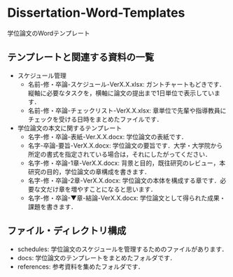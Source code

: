 # Dissertation-Word-Templates

学位論文のWordテンプレート

## テンプレートと関連する資料の一覧

- スケジュール管理
  - 名前-修・卒論-スケジュール-VerX.X.xlsx: ガントチャートもどきです．縦軸に必要なタスクを，横軸に論文の提出まで1日単位で表示しています．
  - 名前-修・卒論-チェックリスト-VerX.X.xlsx: 章単位で先輩や指導教員にチェックを受ける日時をまとめたファイルです．
- 学位論文の本文に関するテンプレート
  - 名字-修・卒論-表紙-Ver.X.X.docx: 学位論文の表紙です．
  - 名字-卒論-要旨-VerX.X.docx: 学位論文の要旨です．大学・大学院から所定の書式を指定されている場合は，それにしたがってください．
  - 名字-修・卒論-1章-VerX.X.docx: 背景と目的，既往研究のレビュー，本研究の目的，学位論文の章構成を書きます．
  - 名字-修・卒論-2章-VerX.X.docx: 学位論文の本体を構成する章です．必要な文だけ章を増やすことになると思います．
  - 名字-修・卒論-▼章-結論-VerX.X.docx: 学位論文として得られた成果・課題を書きます．

## ファイル・ディレクトリ構成

- schedules: 学位論文のスケジュールを管理するためのファイルがあります．
- docs: 学位論文のテンプレートをまとめたフォルダです．
- references: 参考資料を集めたフォルダです．
